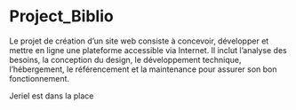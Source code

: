 # Project_Biblio
Le projet de création d’un site web consiste à concevoir, développer et mettre en ligne une plateforme accessible via Internet. Il inclut l’analyse des besoins, la conception du design, le développement technique, l’hébergement, le référencement et la maintenance pour assurer son bon fonctionnement.

Jeriel est dans la place